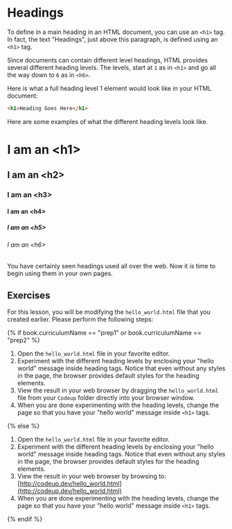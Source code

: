 # Headings

To define in a main heading in an HTML document, you can use an `<h1>` tag. In fact, the text "Headings", just above this paragraph, is defined using an `<h1>` tag.

Since documents can contain different level headings, HTML provides several different heading levels. The levels, start at `1` as in `<h1>` and go all the way down to `6` as in `<h6>`.

Here is what a full heading level 1 element would look like in your HTML document:

```html
<h1>Heading Goes Here</h1>
```

Here are some examples of what the different heading levels look like.

# I am an &lt;h1&gt;

## I am an &lt;h2&gt;

### I am an &lt;h3&gt;

#### I am an &lt;h4&gt;

##### I am an &lt;h5&gt;

###### I am an &lt;h6&gt;

You have certainly seen headings used all over the web. Now it is time to begin using them in your own pages.

## Exercises

For this lesson, you will be modifying the `hello_world.html` file that you created earlier. Please perform the following steps:

{% if book.curriculumName == "prep1" or book.curriculumName == "prep2" %}

1. Open the `hello_world.html` file in your favorite editor.
1. Experiment with the different heading levels by enclosing your "hello world" message inside heading tags. Notice that even without any styles in the page, the browser provides default styles for the heading elements.
1. View the result in your web browser by dragging the `hello_world.html` file from your `Codeup` folder directly into your browser window.
1. When you are done experimenting with the heading levels, change the page so that you have your "hello world" message inside `<h1>` tags.

{% else %}

1. Open the `hello_world.html` file in your favorite editor.
1. Experiment with the different heading levels by enclosing your "hello world" message inside heading tags. Notice that even without any styles in the page, the browser provides default styles for the heading elements.
1. View the result in your web browser by browsing to: [http://codeup.dev/hello_world.html](http://codeup.dev/hello_world.html)
1. When you are done experimenting with the heading levels, change the page so that you have your "hello world" message inside `<h1>` tags.

{% endif %}
